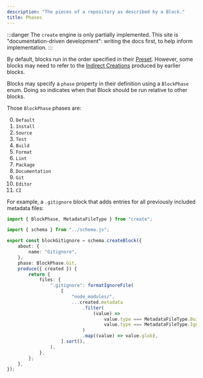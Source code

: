 ```yaml
---
description: "The pieces of a repository as described by a Block."
title: Phases
---
```


:::danger
The `create` engine is only partially implemented.
This site is "documentation-driven development": writing the docs first, to help inform implementation.
:::

By default, blocks run in the order specified in their [Preset](../concepts/presets).
However, some blocks may need to refer to the [Indirect Creations](./creations#indirect-creations) produced by earlier blocks.

Blocks may specify a `phase` property in their definition using a `BlockPhase` enum.
Doing so indicates when that Block should be run relative to other blocks.

Those `BlockPhase` phases are:

0. `Default`
1. `Install`
2. `Source`
3. `Test`
4. `Build`
5. `Format`
6. `Lint`
7. `Package`
8. `Documentation`
9. `Git`
10. `Editor`
11. `CI`

For example, a `.gitignore` block that adds entries for all previously included metadata files:

```ts
import { BlockPhase, MetadataFileType } from "create";

import { schema } from "../schema.js";

export const blockGitignore = schema.createBlock({
	about: {
		name: "Gitignore",
	},
	phase: BlockPhase.Git,
	produce({ created }) {
		return {
			files: {
				".gitignore": formatIgnoreFile(
					[
						"node_modules/",
						...created.metadata
							.filter(
								(value) =>
									value.type === MetadataFileType.Built ||
									value.type === MetadataFileType.Ignored,
							)
							.map((value) => value.glob),
					].sort(),
				),
			},
		};
	},
});
```
